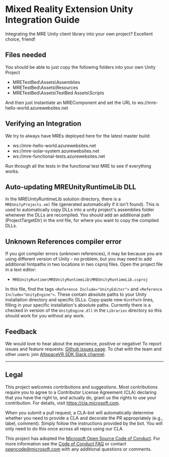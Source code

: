 # Mixed Reality Extension Unity Integration Guide

Integrating the MRE Unity client library into your own project? Excellent 
choice, friend! 


## Files needed
You should be able to just copy the following folders into your own Unity
Project
* MRETestBed\Assets\Assemblies
* MRETestBed\Assets\Resources
* MRETestBed\Assets\TestBed Assets\Scripts

And then just instantiate an MREComponent and set the URL to
ws://mre-hello-world.azurewebsites.net


## Verifying an Integration
We try to always have MREs deployed here for the latest master build:
* ws://mre-hello-world.azurewebsites.net
* ws://mre-solar-system.azurewebsites.net
* ws://mre-functional-tests.azurewebsites.net

Run through all the tests in the functional test MRE to see if everything
works.


## Auto-updating MREUnityRuntimeLib DLL
In the MREUnityRuntimeLib solution directory, there is a `MREUnityProjects.xml`
file (generated automatically if it isn't found). This is used to automatically
copy DLLs into a unity project's assemblies folder whenever the DLLs are
recompiled. You should add an additional path (ProjectTargetDir) in the xml
file, for where you want to copy the compiled DLLs.


## Unknown References compiler error

If you got compiler errors (unknown references), it may be because you are 
using different version of Unity - no problem, but you may need to add 
additional hintpaths in two locations in two csproj files. Open the project 
file in a text editor:

* `MREUnityRuntime\MREUnityRuntimeLib\MREUnityRuntimeLib.csproj`

In this file, find the tags `<Reference Include="UnityEditor">` and 
`<Reference Include="UnityEngine">`. These contain absolute paths to your 
Unity installation directory and specific DLLs. Copy-paste new `HintPath` 
lines, filling in your specific installation's absolute paths.  Currently 
there is a checked in version of the `UnityEngine.dll` in the `Libraries`
directory so this should work for you without any work.



## Feedback
We would love to hear about the experience, positive or negative! To report
issues and feature requests: [Github issues page](
https://github.com/microsoft/mixed-reality-extension-sdk/issues). To chat with
the team and other users: join [AltspaceVR SDK Slack channel](
http://sdk-slackin.altvr.com/).






---
## Legal
This project welcomes contributions and suggestions.  Most contributions require you to agree to a
Contributor License Agreement (CLA) declaring that you have the right to, and actually do, grant us
the rights to use your contribution. For details, visit https://cla.microsoft.com.

When you submit a pull request, a CLA-bot will automatically determine whether you need to provide
a CLA and decorate the PR appropriately (e.g., label, comment). Simply follow the instructions
provided by the bot. You will only need to do this once across all repos using our CLA.

This project has adopted the [Microsoft Open Source Code of Conduct](https://opensource.microsoft.com/codeofconduct/).
For more information see the [Code of Conduct FAQ](https://opensource.microsoft.com/codeofconduct/faq/) or
contact [opencode@microsoft.com](mailto:opencode@microsoft.com) with any additional questions or comments.
